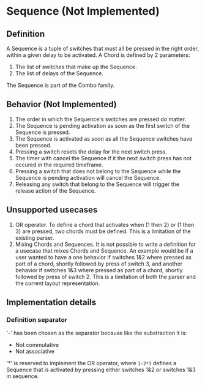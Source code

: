 # Sequence (Not Implemented)

## Definition
A Sequence is a tuple of switches that must all be pressed in the right order, within a given delay to be activated.
A Chord is defined by 2 parameters:
1. The list of switches that make up the Sequence.
2. The list of delays of the Sequence.

The Sequence is part of the Combo family.

## Behavior (Not Implemented)
1. The order in which the Sequence's switches are pressed do matter. 
2. The Sequence is pending activation as soon as the first switch of the Sequence is pressed.
3. The Sequence is activated as soon as all the Sequence switches have been pressed.
4. Pressing a switch resets the delay for the next switch press.
5. The timer with cancel the Sequence if it the next switch press has not occured in the required timeframe.
6. Pressing a switch that does not belong to the Sequence while the Sequence is pending activation will cancel the Sequence.
7. Releasing any switch that belong to the Sequence will trigger the release action of the Sequence.

## Unsupported usecases
1. OR operator. To define a chord that activates when (1 then 2) or (1 then 3) are pressed, two chords must be defined. This is a limitation of the existing parser.
2. Mixing Chords and Sequences. It is not possible to write a definition for a usecase that mixes Chords and Sequence. An example would be if a user wanted to have a one behavior if switches 1&2 where pressed as part of a chord, shortly followed by press of switch 3, and another behavior if switches 1&3 where pressed as part of a chord, shortly followed by press of switch 2. This is a limitation of both the parser and the current layout representation.

## Implementation details

### Definition separator
'-' has been chosen as the separator because like the substraction it is:
* Not commutative
* Not associative

'*' is reserved to implement the OR operator, where `1-2*3` defines a Sequence that is activated by pressing either switches 1&2 or switches 1&3 in sequence.